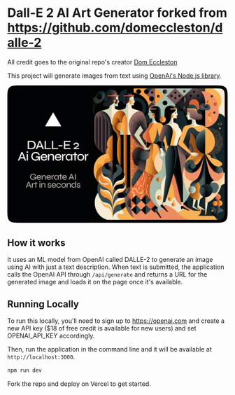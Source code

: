 # Dall-E 2 AI Art Generator forked from https://github.com/domeccleston/dalle-2

All credit goes to the original repo's creator [Dom Eccleston](https://github.com/domeccleston)

This project will generate images from text using [OpenAi's Node.js library](https://www.npmjs.com/package/openai).

![OG Image](/public/ogimage.png)

## How it works

It uses an ML model from OpenAI called DALLE-2 to generate an image using AI with just a text description. When text is submitted, the application calls the OpenAI API through `/api/generate` and returns a URL for the generated image and loads it on the page once it's available.

## Running Locally

To run this locally, you'll need to sign up to https://openai.com and create a new API key ($18 of free credit is available for new users) and set OPENAI_API_KEY accordingly.

Then, run the application in the command line and it will be available at `http://localhost:3000`.

```bash
npm run dev
```

Fork the repo and deploy on Vercel to get started.
